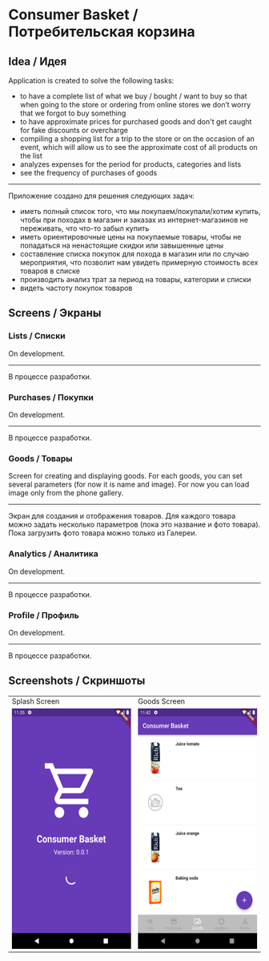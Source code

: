 # Consumer Basket / Потребительская корзина

## Idea / Идея
Application is created to solve the following tasks:
 - to have a complete list of what we buy / bought / want to buy so that when going to the store or ordering from online stores we don’t worry that we forgot to buy something 
 - to have approximate prices for purchased goods and don't get caught for fake discounts or overcharge
 - compiling a shopping list for a trip to the store or on the occasion of an event, which will allow us to see the approximate cost of all products on the list
 - analyzes expenses for the period for products, categories and lists
 - see the frequency of purchases of goods

---
Приложение создано для решения следующих задач:
 - иметь полный список того, что мы покупаем/покупали/хотим купить, чтобы при походах в магазин и заказах из интернет-магазинов не переживать, что что-то забыл купить
 - иметь ориентировочные цены на покупаемые товары, чтобы не попадаться на ненастоящие скидки или завышенные цены
 - составление списка покупок для похода в магазин или по случаю мероприятия, что позволит нам увидеть примерную стоимость всех товаров в списке
 - производить анализ трат за период на товары, категории и списки
 - видеть частоту покупок товаров
 
## Screens / Экраны

### Lists / Списки

On development.

---

В процессе разработки.

### Purchases / Покупки

On development.

---

В процессе разработки.

### Goods / Товары

Screen for creating and displaying goods. For each goods, you can set several parameters (for now it is name and image). For now you can load image only from the phone gallery.

---

Экран для создания и отображения товаров. Для каждого товара можно задать несколько параметров (пока это название и фото товара). Пока загрузить фото товара можно только из Галереи.

### Analytics / Аналитика

On development.

---

В процессе разработки.

### Profile / Профиль

On development.

---

В процессе разработки.

## Screenshots / Скриншоты

<table> 
<tr>
<td>Splash Screen</td>
<td>Goods Screen</td>
</tr>
<tr>  
<td><img src="https://github.com/buzuchka/ConsumerBasket/blob/dev/images/splash_screen.png" width=270 height=480></td>
<td><img src="https://github.com/buzuchka/ConsumerBasket/blob/dev/images/goods_screen.png" width=270 height=480></td>
</tr>
</table>  
